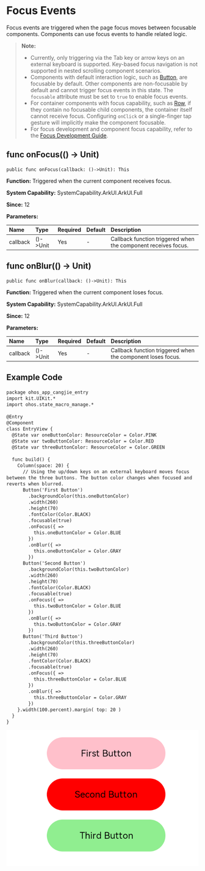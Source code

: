 # Focus Events

Focus events are triggered when the page focus moves between focusable components. Components can use focus events to handle related logic.

> **Note:**
>
> - Currently, only triggering via the Tab key or arrow keys on an external keyboard is supported. Key-based focus navigation is not supported in nested scrolling component scenarios.
> - Components with default interaction logic, such as [Button](./cj-button-picker-button.md), are focusable by default. Other components are non-focusable by default and cannot trigger focus events in this state. The `focusable` attribute must be set to `true` to enable focus events.
> - For container components with focus capability, such as [Row](./cj-row-column-stack-row.md), if they contain no focusable child components, the container itself cannot receive focus. Configuring `onClick` or a single-finger tap gesture will implicitly make the component focusable.
> - For focus development and component focus capability, refer to the [Focus Development Guide](../../../Dev_Guide/source_en/arkui-cj/cj-common-events-focus-event.md).

## func onFocus(() -> Unit)

```cangjie
public func onFocus(callback: ()->Unit): This
```

**Function:** Triggered when the current component receives focus.

**System Capability:** SystemCapability.ArkUI.ArkUI.Full

**Since:** 12

**Parameters:**

| Name     | Type      | Required | Default | Description                              |
|:---------|:----------|:---------|:--------|:-----------------------------------------|
| callback | ()->Unit  | Yes      | -       | Callback function triggered when the component receives focus. |

## func onBlur(() -> Unit)

```cangjie
public func onBlur(callback: ()->Unit): This
```

**Function:** Triggered when the current component loses focus.

**System Capability:** SystemCapability.ArkUI.ArkUI.Full

**Since:** 12

**Parameters:**

| Name     | Type      | Required | Default | Description                              |
|:---------|:----------|:---------|:--------|:-----------------------------------------|
| callback | ()->Unit  | Yes      | -       | Callback function triggered when the component loses focus. |

## Example Code

<!-- run -->

```cangjie
package ohos_app_cangjie_entry
import kit.UIKit.*
import ohos.state_macro_manage.*

@Entry
@Component
class EntryView {
  @State var oneButtonColor: ResourceColor = Color.PINK
  @State var twoButtonColor: ResourceColor = Color.RED
  @State var threeButtonColor: ResourceColor = Color.GREEN

  func build() {
    Column(space: 20) {
      // Using the up/down keys on an external keyboard moves focus between the three buttons. The button color changes when focused and reverts when blurred.
      Button('First Button')
        .backgroundColor(this.oneButtonColor)
        .width(260)
        .height(70)
        .fontColor(Color.BLACK)
        .focusable(true)
        .onFocus({ =>
          this.oneButtonColor = Color.BLUE
        })
        .onBlur({ =>
          this.oneButtonColor = Color.GRAY
        })
      Button('Second Button')
        .backgroundColor(this.twoButtonColor)
        .width(260)
        .height(70)
        .fontColor(Color.BLACK)
        .focusable(true)
        .onFocus({ =>
          this.twoButtonColor = Color.BLUE
        })
        .onBlur({ =>
          this.twoButtonColor = Color.GRAY
        })
      Button('Third Button')
        .backgroundColor(this.threeButtonColor)
        .width(260)
        .height(70)
        .fontColor(Color.BLACK)
        .focusable(true)
        .onFocus({ =>
          this.threeButtonColor = Color.BLUE
        })
        .onBlur({ =>
          this.threeButtonColor = Color.GRAY
        })
    }.width(100.percent).margin( top: 20 )
  }
}
```

![focus_event](figures/focus_event.png)